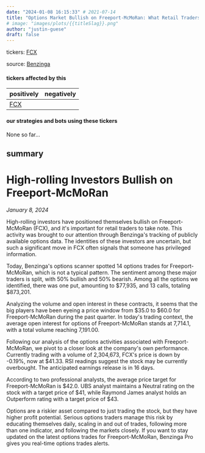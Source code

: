 ```yaml
---
date: "2024-01-08 16:15:33" # 2021-07-14
title: "Options Market Bullish on Freeport-McMoRan: What Retail Traders Need to Know"
# image: "images/plots/{{titleSlag}}.png"
author: "justin-guese"
draft: false
---
```

tickers: <a href='https://finance.yahoo.com/quote/FCX' target='_blank'>FCX</a> 

source: <a href='https://www.benzinga.com/markets/options/24/01/36537786/what-the-options-market-tells-us-about-freeport-mcmoran' target='_blank'>Benzinga</a>

#### tickers affected by this

| positively | negatively |
|------------|------------
| <a href='https://finance.yahoo.com/quote/FCX' target='_blank'>FCX</a> |  |

#### our strategies and bots using these tickers

None so far...

## summary

# High-rolling Investors Bullish on Freeport-McMoRan

*January 8, 2024*

High-rolling investors have positioned themselves bullish on Freeport-McMoRan (FCX), and it's important for retail traders to take note. This activity was brought to our attention through Benzinga's tracking of publicly available options data. The identities of these investors are uncertain, but such a significant move in FCX often signals that someone has privileged information.

Today, Benzinga's options scanner spotted 14 options trades for Freeport-McMoRan, which is not a typical pattern. The sentiment among these major traders is split, with 50% bullish and 50% bearish. Among all the options we identified, there was one put, amounting to $77,935, and 13 calls, totaling $873,201.

Analyzing the volume and open interest in these contracts, it seems that the big players have been eyeing a price window from $35.0 to $60.0 for Freeport-McMoRan during the past quarter. In today's trading context, the average open interest for options of Freeport-McMoRan stands at 7,714.1, with a total volume reaching 7,191.00.

Following our analysis of the options activities associated with Freeport-McMoRan, we pivot to a closer look at the company's own performance. Currently trading with a volume of 2,304,673, FCX's price is down by -0.19%, now at $41.33. RSI readings suggest the stock may be currently overbought. The anticipated earnings release is in 16 days.

According to two professional analysts, the average price target for Freeport-McMoRan is $42.0. UBS analyst maintains a Neutral rating on the stock with a target price of $41, while Raymond James analyst holds an Outperform rating with a target price of $43. 

Options are a riskier asset compared to just trading the stock, but they have higher profit potential. Serious options traders manage this risk by educating themselves daily, scaling in and out of trades, following more than one indicator, and following the markets closely. If you want to stay updated on the latest options trades for Freeport-McMoRan, Benzinga Pro gives you real-time options trades alerts.